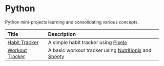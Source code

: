 # Python

Python mini-projects learning and consolidating various concepts.

| Title                                                                  | Description                                                                                                |
| :--------------------------------------------------------------------- | :--------------------------------------------------------------------------------------------------------- |
| [Habit Tracker](https://replit.com/@zan-clifton/habit-tracker?v=1)     | A simple habit tracker using [Pixela](https://pixe.la/)                                                    |
| [Workout Tracker](https://replit.com/@zan-clifton/Workout-Tracker?v=1) | A basic workout tracker using [Nutritionix](https://www.nutritionix.com/) and [Sheety](https://sheety.co/) |
